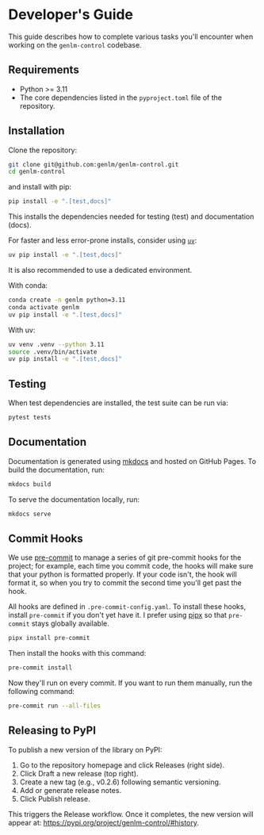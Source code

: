 # Developer's Guide

This guide describes how to complete various tasks you'll encounter when working
on the `genlm-control` codebase.

## Requirements

- Python >= 3.11
- The core dependencies listed in the `pyproject.toml` file of the repository.

## Installation

Clone the repository:
```bash
git clone git@github.com:genlm/genlm-control.git
cd genlm-control
```
and install with pip:

```bash
pip install -e ".[test,docs]"
```

This installs the dependencies needed for testing (test) and documentation (docs).

For faster and less error-prone installs, consider using [`uv`](https://github.com/astral-sh/uv):

```bash
uv pip install -e ".[test,docs]"
```

It is also recommended to use a dedicated environment.

With conda:
```bash
conda create -n genlm python=3.11
conda activate genlm
uv pip install -e ".[test,docs]"
```

With uv:
```bash
uv venv .venv --python 3.11
source .venv/bin/activate
uv pip install -e ".[test,docs]"
```


## Testing

When test dependencies are installed, the test suite can be run via:

```bash
pytest tests
```

## Documentation

Documentation is generated using [mkdocs](https://www.mkdocs.org/) and hosted on GitHub Pages. To build the documentation, run:

```bash
mkdocs build
```

To serve the documentation locally, run:

```bash
mkdocs serve
```

## Commit Hooks

We use [pre-commit](https://pre-commit.com/) to manage a series of git
pre-commit hooks for the project; for example, each time you commit code, the
hooks will make sure that your python is formatted properly. If your code isn't,
the hook will format it, so when you try to commit the second time you'll get
past the hook.

All hooks are defined in `.pre-commit-config.yaml`. To install these hooks,
install `pre-commit` if you don't yet have it. I prefer using
[pipx](https://github.com/pipxproject/pipx) so that `pre-commit` stays globally
available.

```bash
pipx install pre-commit
```

Then install the hooks with this command:

```bash
pre-commit install
```

Now they'll run on every commit. If you want to run them manually, run the
following command:

```bash
pre-commit run --all-files
```

## Releasing to PyPI

To publish a new version of the library on PyPI:

1. Go to the repository homepage and click Releases (right side).
2. Click Draft a new release (top right).
3. Create a new tag (e.g., v0.2.6) following semantic versioning.
4. Add or generate release notes.
5. Click Publish release.

This triggers the Release workflow. Once it completes, the new version will appear at:
https://pypi.org/project/genlm-control/#history.
